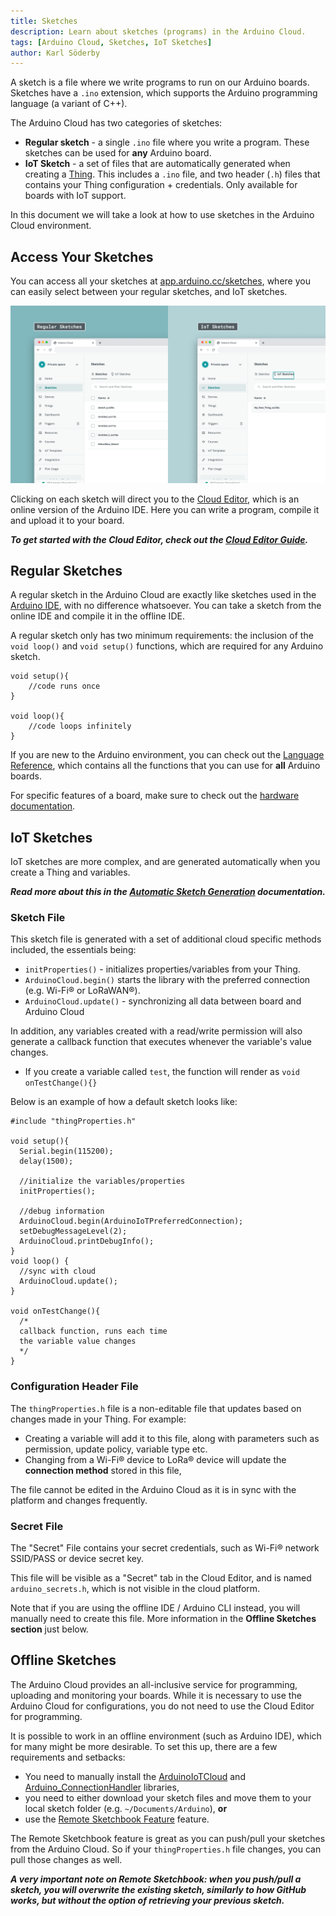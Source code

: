 ```yaml
---
title: Sketches
description: Learn about sketches (programs) in the Arduino Cloud.
tags: [Arduino Cloud, Sketches, IoT Sketches]
author: Karl Söderby
---
```


A sketch is a file where we write programs to run on our Arduino boards. Sketches have a `.ino` extension, which supports the Arduino programming language (a variant of C++).

The Arduino Cloud has two categories of sketches:
- **Regular sketch** - a single `.ino` file where you write a program. These sketches can be used for **any** Arduino board. 
- **IoT Sketch** - a set of files that are automatically generated when creating a [Thing](/arduino-cloud/cloud-interface/things). This includes a `.ino` file, and two header (`.h`) files that contains your Thing configuration + credentials. Only available for boards with IoT support.

In this document we will take a look at how to use sketches in the Arduino Cloud environment.

## Access Your Sketches

You can access all your sketches at [app.arduino.cc/sketches](app.arduino.cc/sketches), where you can easily select between your regular sketches, and IoT sketches.

![Sketches in the Arduino Cloud.](assets/sketch.png)

Clicking on each sketch will direct you to the [Cloud Editor](https://create.arduino.cc/editor/), which is an online version of the Arduino IDE. Here you can write a program, compile it and upload it to your board. 

***To get started with the Cloud Editor, check out the [Cloud Editor Guide](/arduino-cloud/cloud-editor/getting-started-cloud-editor).***

## Regular Sketches

A regular sketch in the Arduino Cloud are exactly like sketches used in the [Arduino IDE](/software/ide-v2), with no difference whatsoever. You can take a sketch from the online IDE and compile it in the offline IDE. 

A regular sketch only has two minimum requirements: the inclusion of the `void loop()` and `void setup()` functions, which are required for any Arduino sketch.

```arduino
void setup(){
    //code runs once
}

void loop(){
    //code loops infinitely
}
```

If you are new to the Arduino environment, you can check out the [Language Reference](https://www.arduino.cc/reference/en/), which contains all the functions that you can use for **all** Arduino boards. 

For specific features of a board, make sure to check out the [hardware documentation](/).

## IoT Sketches

IoT sketches are more complex, and are generated automatically when you create a Thing and variables.

***Read more about this in the [Automatic Sketch Generation](/arduino-cloud/cloud-interface/sketches) documentation.***

### Sketch File

This sketch file is generated with a set of additional cloud specific methods included, the essentials being:
- `initProperties()` - initializes properties/variables from your Thing.
- `ArduinoCloud.begin()` starts the library with the preferred connection (e.g. Wi-Fi® or LoRaWAN®).
- `ArduinoCloud.update()` - synchronizing all data between board and Arduino Cloud

In addition, any variables created with a read/write permission will also generate a callback function that executes whenever the variable's value changes.
- If you create a variable called `test`, the function will render as `void onTestChange(){}`

Below is an example of how a default sketch looks like:

```arduino
#include "thingProperties.h"

void setup(){
  Serial.begin(115200);
  delay(1500);

  //initialize the variables/properties  
  initProperties();

  //debug information  
  ArduinoCloud.begin(ArduinoIoTPreferredConnection);
  setDebugMessageLevel(2);
  ArduinoCloud.printDebugInfo();
}
void loop() {
  //sync with cloud  
  ArduinoCloud.update();
}

void onTestChange(){
  /*
  callback function, runs each time
  the variable value changes
  */
}
```

### Configuration Header File

The `thingProperties.h` file is a non-editable file that updates based on changes made in your Thing. For example:

- Creating a variable will add it to this file, along with parameters such as permission, update policy, variable type etc. 
- Changing from a Wi-Fi® device to LoRa® device will update the **connection method** stored in this file,

The file cannot be edited in the Arduino Cloud as it is in sync with the platform and changes frequently.

### Secret File

The "Secret" File contains your secret credentials, such as Wi-Fi® network SSID/PASS or device secret key.

This file will be visible as a "Secret" tab in the Cloud Editor, and is named `arduino_secrets.h`, which is not visible in the cloud platform.

Note that if you are using the offline IDE / Arduino CLI instead, you will manually need to create this file. More information in the **Offline Sketches section** just below.

## Offline Sketches

The Arduino Cloud provides an all-inclusive service for programming, uploading and monitoring your boards. While it is necessary to use the Arduino Cloud for configurations, you do not need to use the Cloud Editor for programming.

It is possible to work in an offline environment (such as Arduino IDE), which for many might be more desirable. To set this up, there are a few requirements and setbacks:
- You need to manually install the [ArduinoIoTCloud](https://github.com/arduino-libraries/ArduinoIoTCloud) and [Arduino_ConnectionHandler](https://github.com/arduino-libraries/Arduino_ConnectionHandler) libraries,
- you need to either download your sketch files and move them to your local sketch folder (e.g. `~/Documents/Arduino`), **or**
- use the [Remote Sketchbook Feature](https://docs.arduino.cc/software/ide-v2/tutorials/ide-v2-cloud-sketch-sync) feature. 

The Remote Sketchbook feature is great as you can push/pull your sketches from the Arduino Cloud. So if your `thingProperties.h` file changes, you can pull those changes as well. 

***A very important note on Remote Sketchbook: when you push/pull a sketch, you will overwrite the existing sketch, similarly to how GitHub works, but without the option of retrieving your previous sketch.***